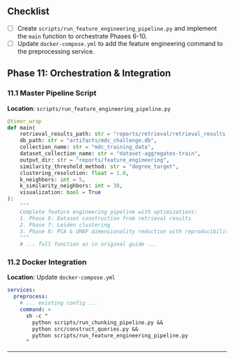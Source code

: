 ## Checklist

- [ ] Create `scripts/run_feature_engineering_pipeline.py` and implement the `main` function to orchestrate Phases 6-10.
- [ ] Update `docker-compose.yml` to add the feature engineering command to the preprocessing service.

## Phase 11: Orchestration & Integration

### 11.1 Master Pipeline Script
**Location**: `scripts/run_feature_engineering_pipeline.py`

```python
@timer_wrap
def main(
    retrieval_results_path: str = "reports/retrieval/retrieval_results.json",
    db_path: str = "artifacts/mdc_challenge.db",
    collection_name: str = "mdc_training_data",
    dataset_collection_name: str = "dataset-aggregates-train",
    output_dir: str = "reports/feature_engineering",
    similarity_threshold_method: str = "degree_target",
    clustering_resolution: float = 1.0,
    k_neighbors: int = 5,
    k_similarity_neighbors: int = 30,
    visualization: bool = True
):
    """
    Complete feature engineering pipeline with optimizations:
    1. Phase 6: Dataset construction from retrieval results
    2. Phase 7: Leiden clustering
    3. Phase 8: PCA & UMAP dimensionality reduction with reproducibility
    """
    # ... full function as in original guide ...
```

### 11.2 Docker Integration
**Location**: Update `docker-compose.yml`

```yaml
services:
  preprocess:
    # ... existing config ...
    command: >
      sh -c "
        python scripts/run_chunking_pipeline.py &&
        python src/construct_queries.py &&
        python scripts/run_feature_engineering_pipeline.py
      "
```
---